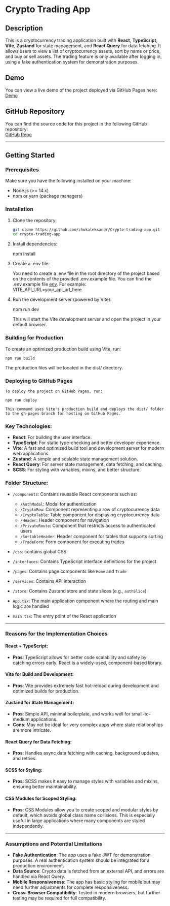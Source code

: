 # Crypto Trading App

## Description
This is a cryptocurrency trading application built with **React**, **TypeScript**, **Vite**, **Zustand** for state management, and **React Query** for data fetching. It allows users to view a list of cryptocurrency assets, sort by name or price, and buy or sell assets. The trading feature is only available after logging in, using a fake authentication system for demonstration purposes.

## Demo
You can view a live demo of the project deployed via GitHub Pages here:  
[Demo](https://zhukaleksandr.github.io/Crypto-trading-app/)

## GitHub Repository
You can find the source code for this project in the following GitHub repository:  
[GitHub Repo](https://github.com/zhukaleksandr/Crypto-trading-app)

---

## Getting Started

### Prerequisites
Make sure you have the following installed on your machine:
- Node.js (>= 14.x)
- npm or yarn (package managers)

### Installation

1. Clone the repository:
   ```bash
   git clone https://github.com/zhukaleksandr/Crypto-trading-app.git
   cd crypto-trading-app
   
2. Install dependencies:
   
   npm install
   
4. Create a .env file:

   You need to create a .env file in the root directory of the project based on the contents of the provided .env.example file.
   You can find the .env.example file [env](https://github.com/ZhukAleksandr/Crypto-trading-app/blob/main/.env.example).
   For example:   
   VITE_API_URL=your_api_url_here
   
6. Run the development server (powered by Vite):   
   
   npm run dev
   
   This will start the Vite development server and open the project in your default browser.

  ### Building for Production
  To create an optimized production build using Vite, run:
  
    
    npm run build
    
  The production files will be located in the dist/ directory.

  ### Deploying to GitHub Pages
  
    To deploy the project on GitHub Pages, run:

    npm run deploy
    
    This command uses Vite's production build and deploys the dist/ folder to the gh-pages branch for hosting on GitHub Pages.

### Key Technologies:
- **React**: For building the user interface.
- **TypeScript**: For static type-checking and better developer experience.
- **Vite**: A fast and optimized build tool and development server for modern web applications.
- **Zustand**: A simple and scalable state management solution.
- **React Query**: For server state management, data fetching, and caching.
- **SCSS**: For styling with variables, mixins, and better structure.

### Folder Structure:
- `/components`: Contains reusable React components such as:
  - `/AuthModal`: Modal for authentication
  - `/CryptoRow`: Component representing a row of cryptocurrency data
  - `/CryptoTable`: Table component for displaying cryptocurrency data
  - `/Header`: Header component for navigation
  - `/PrivateRoute`: Component that restricts access to authenticated users
  - `/SortableHeader`: Header component for tables that supports sorting
  - `/TradeForm`: Form component for executing trades

- `/css`: contains global CSS
- `/interfaces`: Contains TypeScript interface definitions for the project
- `/pages`: Contains page components like `Home` and `Trade`
- `/services`: Contains API interaction
- `/store`: Contains Zustand store and state slices (e.g., `authSlice`)

- `App.tsx`: The main application component where the routing and main logic are handled
- `main.tsx`: The entry point of the React application

---

### Reasons for the Implementation Choices

#### React + TypeScript:
- **Pros**: TypeScript allows for better code scalability and safety by catching errors early. React is a widely-used, component-based library.

#### Vite for Build and Development:
- **Pros**: Vite provides extremely fast hot-reload during development and optimized builds for production.

#### Zustand for State Management:
- **Pros**: Simple API, minimal boilerplate, and works well for small-to-medium applications.
- **Cons**: May not be ideal for very complex apps where state relationships are more intricate.

#### React Query for Data Fetching:
- **Pros**: Handles async data fetching with caching, background updates, and retries.

#### SCSS for Styling:
- **Pros**: SCSS makes it easy to manage styles with variables and mixins, ensuring better maintainability.

#### CSS Modules for Scoped Styling:
- **Pros**: CSS Modules allow you to create scoped and modular styles by default, which avoids global class name collisions. This is especially useful in large applications where many components are styled independently.


---

### Assumptions and Potential Limitations
- **Fake Authentication**: The app uses a fake JWT for demonstration purposes. A real authentication system should be integrated for a production environment.
- **Data Source**: Crypto data is fetched from an external API, and errors are handled via React Query.
- **Mobile Responsiveness**: The app has basic styling for mobile but may need further adjustments for complete responsiveness.
- **Cross-Browser Compatibility**: Tested in modern browsers, but further testing may be required for full compatibility.

